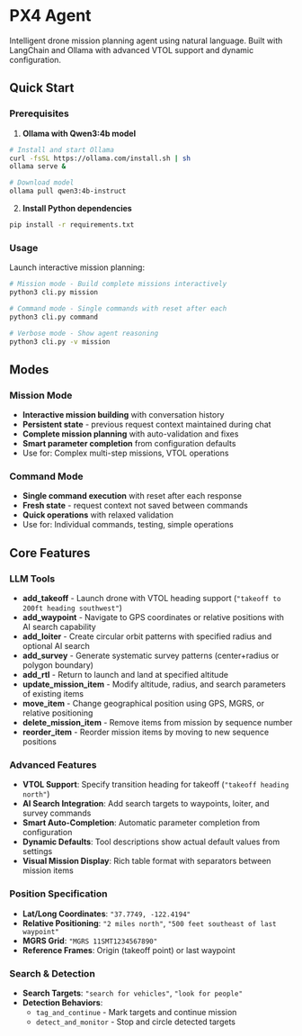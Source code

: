 # PX4 Agent

Intelligent drone mission planning agent using natural language. Built with LangChain and Ollama with advanced VTOL support and dynamic configuration.

## Quick Start

### Prerequisites
1. **Ollama with Qwen3:4b model**
```bash
# Install and start Ollama
curl -fsSL https://ollama.com/install.sh | sh
ollama serve &

# Download model
ollama pull qwen3:4b-instruct
```

2. **Install Python dependencies**
```bash
pip install -r requirements.txt
```

### Usage

Launch interactive mission planning:
```bash
# Mission mode - Build complete missions interactively
python3 cli.py mission

# Command mode - Single commands with reset after each
python3 cli.py command

# Verbose mode - Show agent reasoning
python3 cli.py -v mission
```

## Modes

### Mission Mode
- **Interactive mission building** with conversation history
- **Persistent state** - previous request context maintained during chat
- **Complete mission planning** with auto-validation and fixes
- **Smart parameter completion** from configuration defaults
- Use for: Complex multi-step missions, VTOL operations

### Command Mode  
- **Single command execution** with reset after each response
- **Fresh state** - request context not saved between commands
- **Quick operations** with relaxed validation
- Use for: Individual commands, testing, simple operations

## Core Features

### LLM Tools
- **add_takeoff** - Launch drone with VTOL heading support (`"takeoff to 200ft heading southwest"`)
- **add_waypoint** - Navigate to GPS coordinates or relative positions with AI search capability
- **add_loiter** - Create circular orbit patterns with specified radius and optional AI search
- **add_survey** - Generate systematic survey patterns (center+radius or polygon boundary)
- **add_rtl** - Return to launch and land at specified altitude
- **update_mission_item** - Modify altitude, radius, and search parameters of existing items
- **move_item** - Change geographical position using GPS, MGRS, or relative positioning  
- **delete_mission_item** - Remove items from mission by sequence number
- **reorder_item** - Reorder mission items by moving to new sequence positions

### Advanced Features
- **VTOL Support**: Specify transition heading for takeoff (`"takeoff heading north"`)
- **AI Search Integration**: Add search targets to waypoints, loiter, and survey commands
- **Smart Auto-Completion**: Automatic parameter completion from configuration
- **Dynamic Defaults**: Tool descriptions show actual default values from settings
- **Visual Mission Display**: Rich table format with separators between mission items

### Position Specification
- **Lat/Long Coordinates**: `"37.7749, -122.4194"`
- **Relative Positioning**: `"2 miles north"`, `"500 feet southeast of last waypoint"`
- **MGRS Grid**: `"MGRS 11SMT1234567890"`
- **Reference Frames**: Origin (takeoff point) or last waypoint

### Search & Detection
- **Search Targets**: `"search for vehicles"`, `"look for people"`
- **Detection Behaviors**: 
  - `tag_and_continue` - Mark targets and continue mission
  - `detect_and_monitor` - Stop and circle detected targets

